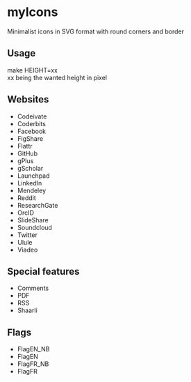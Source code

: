 myIcons
=======

Minimalist icons in SVG format with round corners and border

Usage
---
make HEIGHT=xx  
xx being the wanted height in pixel  

Websites
---
* Codeivate
* Coderbits
* Facebook
* FigShare
* Flattr
* GitHub
* gPlus
* gScholar
* Launchpad
* LinkedIn
* Mendeley
* Reddit
* ResearchGate
* OrcID
* SlideShare
* Soundcloud
* Twitter
* Ulule
* Viadeo

Special features
---
* Comments
* PDF
* RSS
* Shaarli

Flags
---
* FlagEN_NB
* FlagEN
* FlagFR_NB
* FlagFR
